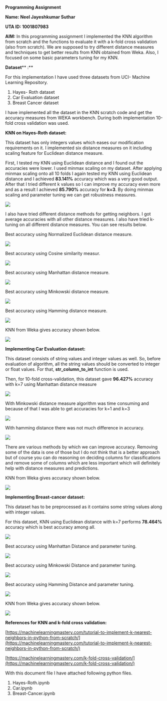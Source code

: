 **Programming Assignment**

**Name: Neel Jayeshkumar Suthar**

**UTA ID: 1001807983**

**AIM:**  In this programming assignment I implemented the KNN algorithm from scratch and the functions to evaluate it with a k-fold cross validation (also from scratch). We are supposed to try different distance measures and techniques to get better results from KNN obtained from Weka. Also, I focused on some basic parameters tuning for my KNN.

**Dataset**** :**

For this implementation I have used three datasets from UCI- Machine Learning Repository.

1. Hayes- Roth dataset
2. Car Evaluation dataset
3. Breast Cancer dataset

I have implemented all the dataset in the KNN scratch code and get the accuracy measures from WEKA workbench. During both implementation 10-fold cross validation was used.

**KNN on Hayes-Roth dataset:**

This dataset has only integers values which eases our modification requirements on it. I implemented six distance measures on it including scaling feature for Euclidean distance measure.

First, I tested my KNN using Euclidean distance and I found out the accuracies were lower. I used minmax scaling on my dataset. After applying minmax scaling onto all 10 folds I again tested my KNN using Euclidean distance and I achieved **83.141%** accuracy which was a very good output. After that I tried different k values so I can improve my accuracy even more and as a result I achieved **85.790%** accuracy for **k=3**. By doing minmax scaling and parameter tuning we can get robustness measures.

![](RackMultipart20210131-4-1u1hyna_html_d4e81aec851641e7.png)

I also have tried different distance methods for getting neighbors. I got average accuracies with all other distance measures. I also have tried k-tuning on all different distance measures. You can see results below.

Best accuracy using Normalized Euclidean distance measure.

![](RackMultipart20210131-4-1u1hyna_html_ea8c29c98e534227.png)

Best accuracy using Cosine similarity measur.

![](RackMultipart20210131-4-1u1hyna_html_438edd696d18db0d.png)

Best accuracy using Manhattan distance measure.

![](RackMultipart20210131-4-1u1hyna_html_eaea7b0da65c5133.png)

Best accuracy using Minkowski distance measure.

![](RackMultipart20210131-4-1u1hyna_html_79337fe91f23c9eb.png)

Best accuracy using Hamming distance measure.

![](RackMultipart20210131-4-1u1hyna_html_55dee58713f1e1fe.png)

KNN from Weka gives accuracy shown below.

![](RackMultipart20210131-4-1u1hyna_html_2779a8b2a27df79f.png)

**Implementing Car Evaluation dataset:**

This dataset consists of string values and integer values as well. So, before evaluation of algorithm, all the string values should be converted to integer or float values. For that, **str\_column\_to\_int** function is used.

Then, for 10-fold cross-validation, this dataset gave **96.427%** accuracy with k=7 using Manhattan distance measure

![](RackMultipart20210131-4-1u1hyna_html_eecb59754314fc17.png)

With Minkowski distance measure algorithm was time consuming and because of that I was able to get accuracies for k=1 and k=3

![](RackMultipart20210131-4-1u1hyna_html_1d73ab81c9dfcb02.png)

With hamming distance there was not much difference in accuracy.

![](RackMultipart20210131-4-1u1hyna_html_3b645cb569b2eb41.png)

There are various methods by which we can improve accuracy. Removing some of the data is one of those but I do not think that is a better approach but of course you can do reasoning on deciding columns for classifications and remove some of columns which are less important which will definitely help with distance measures and predictions.

KNN from Weka gives accuracy shown below.

![](RackMultipart20210131-4-1u1hyna_html_a90776f5d2fe7f23.png)

**Implementing Breast-cancer dataset:**

This dataset has to be preprocessed as it contains some string values along with integer values.

For this dataset, KNN using Euclidean distance with k=7 performs **78.464%** accuracy which is best accuracy among all.

![](RackMultipart20210131-4-1u1hyna_html_9be325eea276d0af.png)

Best accuracy using Manhattan Distance and parameter tuning.

![](RackMultipart20210131-4-1u1hyna_html_7a0ffc7753e004d9.png)

Best accuracy using Minkowski Distance and parameter tuning.

![](RackMultipart20210131-4-1u1hyna_html_9f1238b64d613bfa.png)

Best accuracy using Hamming Distance and parameter tuning.

![](RackMultipart20210131-4-1u1hyna_html_13459beb1eb22d20.png)

KNN from Weka gives accuracy shown below.

![](RackMultipart20210131-4-1u1hyna_html_cb960162ce15c96c.png)

**References for KNN and k-fold cross validation:**

[https://machinelearningmastery.com/tutorial-to-implement-k-nearest-neighbors-in-python-from-scratch/](https://machinelearningmastery.com/tutorial-to-implement-k-nearest-neighbors-in-python-from-scratch/)

[https://machinelearningmastery.com/k-fold-cross-validation/](https://machinelearningmastery.com/k-fold-cross-validation/)

With this document file I have attached following python files.

1. Hayes-Roth.ipynb
2. Car.ipynb
3. Breast-Cancer.ipynb